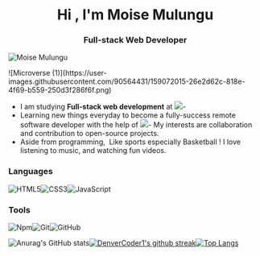 <h1 align="center">Hi , I'm Moise Mulungu</h1><h3 align="center">Full-stack Web Developer</h3><p align="left"> <img src="https://komarev.com/ghpvc/?username=moise-mulungu&label=Views&color=blue&style=plastic" alt="Moise Mulungu" /></p>
![Microverse (1)](https://user-images.githubusercontent.com/90564431/159072015-26e2d62c-818e-4f69-b559-250d3f286f6f.png)


- I am studying **Full-stack web development** at ![](https://img.shields.io/badge/-Microverse-blueviolet)- 
- Learning new things everyday to become a fully-success remote software developer with the help of ![](https://img.shields.io/badge/-Microverse-blueviolet)- My interests are collaboration and contribution to open-source projects.
- Aside from programming,  Like sports especially Basketball ! I love listening to music, and watching fun videos.

### Languages 
![HTML5](https://icongr.am/devicon/html5-original.svg?size=50&color=currentColor)![CSS3](https://icongr.am/devicon/css3-original.svg?size=50&color=currentColor)![JavaScript](https://icongr.am/devicon/javascript-original.svg?size=50&color=currentColor)

### Tools 
![Npm](https://icongr.am/devicon/npm-original-wordmark.svg?size=50&color=currentColor)![Git](https://icongr.am/devicon/git-original.svg?size=50&color=currentColor)![GitHub](https://icongr.am/devicon/github-original.svg?size=50&color=currentColor)

![Anurag's GitHub stats](https://github-readme-stats.vercel.app/api?username=moise-mulungu&show_icons=true&theme=radical)[![DenverCoder1's github streak](https://github-readme-streak-stats.herokuapp.com/?user=moise-mulungu&theme=blue-green)](https://github.com/DenverCoder1/github-readme-streak-stats)[![Top Langs](https://github-readme-stats.vercel.app/api/top-langs/?username=moise-mulungu&exclude_repo=github-readme-stats,anuraghazra.github.io)](https://github.com/anuraghazra/github-readme-stats)
